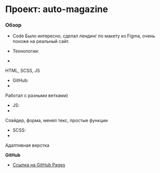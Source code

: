 # Проект: auto-magazine

### Обзор
* Code
Было интересно, сделал лендинг по макету из Figma, очень похоже на реальный сайт.

* Технологии:
* 
HTML, SCSS, JS

* GitHub:
* 
Работал с разными ветками)

* JS:
* 
Слайдер, форма, менял текс, простые функции

* SCSS:
* 
Адаптивная верстка

**GitHub**

* [Ссылка на GitHub Pages](https://rusflipz.github.io/auto-magazine/)



